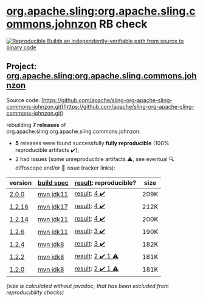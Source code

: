 [org.apache.sling:org.apache.sling.commons.johnzon](https://central.sonatype.com/artifact/org.apache.sling/org.apache.sling.commons.johnzon/versions) RB check
=======

[![Reproducible Builds](https://reproducible-builds.org/images/logos/rb.svg) an independently-verifiable path from source to binary code](https://reproducible-builds.org/)

## Project: [org.apache.sling:org.apache.sling.commons.johnzon](https://central.sonatype.com/artifact/org.apache.sling/org.apache.sling.commons.johnzon/versions)

Source code: [https://github.com/apache/sling-org-apache-sling-commons-johnzon.git](https://github.com/apache/sling-org-apache-sling-commons-johnzon.git)

rebuilding **7 releases** of org.apache.sling:org.apache.sling.commons.johnzon:
- **5** releases were found successfully **fully reproducible** (100% reproducible artifacts :heavy_check_mark:),
- 2 had issues (some unreproducible artifacts :warning:, see eventual :mag: diffoscope and/or :memo: issue tracker links):

| version | [build spec](/BUILDSPEC.md) | [result](https://reproducible-builds.org/docs/jvm/): reproducible? | size |
| -- | --------- | ------ | -- |
| [2.0.0](https://central.sonatype.com/artifact/org.apache.sling/org.apache.sling.commons.johnzon/2.0.0/pom) | [mvn jdk11](org.apache.sling.commons.johnzon-2.0.0.buildspec) | [result](org.apache.sling.commons.johnzon-2.0.0.buildinfo): [4 :heavy_check_mark: ](org.apache.sling.commons.johnzon-2.0.0.buildcompare) | 209K |
| [1.2.16](https://central.sonatype.com/artifact/org.apache.sling/org.apache.sling.commons.johnzon/1.2.16/pom) | [mvn jdk17](org.apache.sling.commons.johnzon-1.2.16.buildspec) | [result](org.apache.sling.commons.johnzon-1.2.16.buildinfo): [4 :heavy_check_mark: ](org.apache.sling.commons.johnzon-1.2.16.buildcompare) | 212K |
| [1.2.14](https://central.sonatype.com/artifact/org.apache.sling/org.apache.sling.commons.johnzon/1.2.14/pom) | [mvn jdk11](org.apache.sling.commons.johnzon-1.2.14.buildspec) | [result](org.apache.sling.commons.johnzon-1.2.14.buildinfo): [4 :heavy_check_mark: ](org.apache.sling.commons.johnzon-1.2.14.buildcompare) | 200K |
| [1.2.6](https://central.sonatype.com/artifact/org.apache.sling/org.apache.sling.commons.johnzon/1.2.6/pom) | [mvn jdk11](org.apache.sling.commons.johnzon-1.2.6.buildspec) | [result](org.apache.sling.commons.johnzon-1.2.6.buildinfo): [3 :heavy_check_mark: ](org.apache.sling.commons.johnzon-1.2.6.buildcompare) | 190K |
| [1.2.4](https://central.sonatype.com/artifact/org.apache.sling/org.apache.sling.commons.johnzon/1.2.4/pom) | [mvn jdk8](org.apache.sling.commons.johnzon-1.2.4.buildspec) | [result](org.apache.sling.commons.johnzon-1.2.4.buildinfo): [3 :heavy_check_mark: ](org.apache.sling.commons.johnzon-1.2.4.buildcompare) | 182K |
| [1.2.2](https://central.sonatype.com/artifact/org.apache.sling/org.apache.sling.commons.johnzon/1.2.2/pom) | [mvn jdk8](org.apache.sling.commons.johnzon-1.2.2.buildspec) | [result](org.apache.sling.commons.johnzon-1.2.2.buildinfo): [2 :heavy_check_mark:  1 :warning:](org.apache.sling.commons.johnzon-1.2.2.buildcompare) | 181K |
| [1.2.0](https://central.sonatype.com/artifact/org.apache.sling/org.apache.sling.commons.johnzon/1.2.0/pom) | [mvn jdk8](org.apache.sling.commons.johnzon-1.2.0.buildspec) | [result](org.apache.sling.commons.johnzon-1.2.0.buildinfo): [2 :heavy_check_mark:  1 :warning:](org.apache.sling.commons.johnzon-1.2.0.buildcompare) | 181K |

<i>(size is calculated without javadoc, that has been excluded from reproducibility checks)</i>

